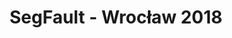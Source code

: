 ---
type: event
title: "SegFault - Wrocław 2018"
url: wroclaw2018
city: Wrocław
eventdate: 2018/09/24
location:
  name: Ibis Styles Hotel Wrocław (Plac Konstytucji 3 Maja 3)
  lat: 51.099380
  lng: 17.040200
registrationlink: https://segfault-wroclaw-2018.konfeo.com/pl/groups
agenda:
  - "9:00 - 9:45":
    - "Rejestracja uczestników"
  - "9:45 - 10:00":
    - "Otwarcie konferencji"
  - "10:00 - 10:45":
    - "Curry-Howard w praktyce"
    - "Zatrudniamy tylko najlepszych - powiedział każdy, zawsze"
  - "11:00 - 11:45":
    - "*-Driven* niczego naprawdę nie zmienią"
    - "Praca z kodem zastanym- nadchodzi wielka fala"
  - "12:00 - 12:45":
    - "Przewidywanie zmian wydajności aplikacji rozproszonych"
    - "10 rzeczy, które chciałbym wiedzieć 10 lat temu"
  - "12:45 - 14:00":
    - "PRZERWA OBIADOWA"
  - "14:00 - 14:45":
    - "Wzorce komunikacyjne w sieciach organicznych"
    - "TBD"
  - "15:00 - 15:45":
    - "TBD"
    - "Event Sourcing - co może pójść nie tak?"
  - "16:00 - 16:45":
    - "Programowanie reaktywne: czego się nauczyłem"
---